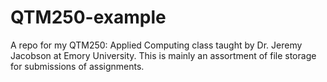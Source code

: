 # QTM250-example
A repo for my QTM250: Applied Computing class taught by Dr. Jeremy Jacobson at Emory University. This is mainly an assortment of file storage for submissions of assignments.
